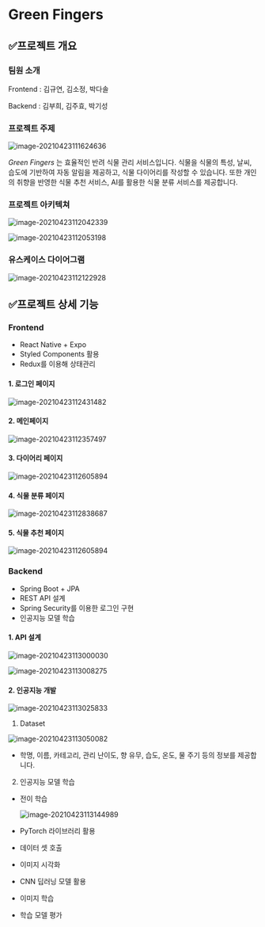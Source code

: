 # Green Fingers

## ✅프로젝트 개요

### 팀원 소개

Frontend : 김규연, 김소정, 박다솔

Backend : 김부희, 김주효, 박기성

### 프로젝트 주제

![image-20210423111624636](C:\Users\multicampus\Desktop\greenfingers\s04p31c103\image\image1)

*Green Fingers* 는 효율적인 반려 식물 관리 서비스입니다. 식물을 식물의 특성, 날씨, 습도에 기반하여 자동 알림을 제공하고, 식물 다이어리를 작성할 수 있습니다. 또한 개인의 취향을 반영한 식물 추천 서비스, AI를 활용한 식물 분류 서비스를 제공합니다. 

### 프로젝트 아키텍쳐

![image-20210423112042339](C:\Users\multicampus\Desktop\greenfingers\s04p31c103\image\image2)

![image-20210423112053198](C:\Users\multicampus\Desktop\greenfingers\s04p31c103\image\image3)

### 유스케이스 다이어그램

![image-20210423112122928](C:\Users\multicampus\Desktop\greenfingers\s04p31c103\image\image4)

## ✅프로젝트 상세 기능

### Frontend

- React Native + Expo
- Styled Components 활용
- Redux를 이용해 상태관리

#### 1. 로그인 페이지

![image-20210423112431482](C:\Users\multicampus\Desktop\greenfingers\s04p31c103\image\image6)

#### 2. 메인페이지

![image-20210423112357497](C:\Users\multicampus\Desktop\greenfingers\s04p31c103\image\image5)

#### 3. 다이어리 페이지

![image-20210423112605894](C:\Users\multicampus\Desktop\greenfingers\s04p31c103\image\image7)

#### 4. 식물 분류 페이지

![image-20210423112838687](C:\Users\multicampus\Desktop\greenfingers\s04p31c103\image\image9)

#### 5. 식물 추천 페이지

![image-20210423112605894](C:\Users\multicampus\Desktop\greenfingers\s04p31c103\image\image8)

### Backend

- Spring Boot  + JPA 
- REST API 설계
- Spring Security를 이용한 로그인 구현
- 인공지능 모델 학습

#### 1. API 설계

![image-20210423113000030](C:\Users\multicampus\Desktop\greenfingers\s04p31c103\image\image10)

![image-20210423113008275](C:\Users\multicampus\Desktop\greenfingers\s04p31c103\image\image11)

#### 2. 인공지능 개발

![image-20210423113025833](C:\Users\multicampus\Desktop\greenfingers\s04p31c103\image\image12)

1) Dataset

![image-20210423113050082](C:\Users\multicampus\Desktop\greenfingers\s04p31c103\image\image13)

- 학명, 이름, 카테고리, 관리 난이도, 향 유무, 습도, 온도, 물 주기 등의 정보를 제공합니다.

2) 인공지능 모델 학습

- 전이 학습

  ![image-20210423113144989](C:\Users\multicampus\Desktop\greenfingers\s04p31c103\image\image14)

- PyTorch 라이브러리 활용
- 데이터 셋 호출
- 이미지 시각화
- CNN 딥러닝 모델 활용
- 이미지 학습
- 학습 모델 평가